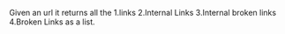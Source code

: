 Given an url it returns all the 1.links 2.Internal Links 3.Internal broken links 4.Broken Links as a list.